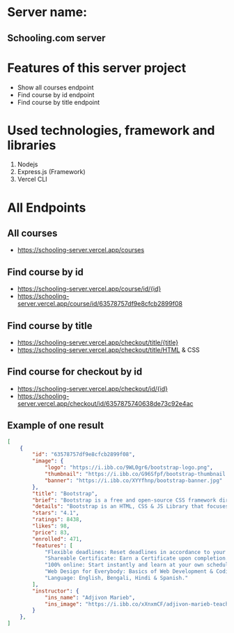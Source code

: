 # Server name:
## Schooling.com server

# Features of this server project
- Show all courses endpoint
- Find course by id endpoint
- Find course by title endpoint

# Used technologies, framework and libraries
1. Nodejs
2. Express.js (Framework)
3. Vercel CLI

# All Endpoints
## All courses
- https://schooling-server.vercel.app/courses

## Find course by id
- https://schooling-server.vercel.app/course/id/{id}
- https://schooling-server.vercel.app/course/id/63578757df9e8cfcb2899f08

## Find course by title
- https://schooling-server.vercel.app/checkout/title/{title}
- https://schooling-server.vercel.app/checkout/title/HTML & CSS

## Find course for checkout by id
- https://schooling-server.vercel.app/checkout/id/{id}
- https://schooling-server.vercel.app/checkout/id/6357875740638de73c92e4ac

## Example of one result
```json
[
    {
        "id": "63578757df9e8cfcb2899f08",
        "image": {
            "logo": "https://i.ibb.co/9WL0gr6/bootstrap-logo.png",
            "thumbnail": "https://i.ibb.co/G96Sfpf/bootstrap-thumbnail.png",
            "banner": "https://i.ibb.co/XYYfhnp/bootstrap-banner.jpg"
        },
        "title": "Bootstrap",
        "brief": "Bootstrap is a free and open-source CSS framework directed at responsive, mobile-first front-end web development.",
        "details": "Bootstrap is an HTML, CSS & JS Library that focuses on simplifying the development of informative web pages (as opposed to web apps). The primary purpose of adding it to a web project is to apply Bootstrap's choices of color, size, font and layout to that project. As such, the primary factor is whether the developers in charge find those choices to their liking. Once added to a project, Bootstrap provides basic style definitions for all HTML elements. The result is a uniform appearance for prose, tables and form elements across web browsers. In addition, developers can take advantage of CSS classes defined in Bootstrap to further customize the appearance of their contents. For example, Bootstrap has provisioned for light- and dark-colored tables, page headings, more prominent pull quotes, and text with a highlight.",
        "stars": "4.1",
        "ratings": 8438,
        "likes": 98,
        "price": 83,
        "enrolled": 471,
        "features": [
            "Flexible deadlines: Reset deadlines in accordance to your schedule.",
            "Shareable Certificate: Earn a Certificate upon completion.",
            "100% online: Start instantly and learn at your own schedule.",
            "Web Design for Everybody: Basics of Web Development & Coding Specialization.",
            "Language: English, Bengali, Hindi & Spanish."
        ],
        "instructor": {
            "ins_name": "Adjivon Marieb",
            "ins_image": "https://i.ibb.co/xXnxmCF/adjivon-marieb-teacher.jpg"
        }
    },
]
```